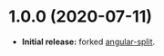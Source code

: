 <a name="1.0.0"></a>

# 1.0.0 (2020-07-11)

- **Initial release:** forked [angular-split](https://github.com/bertrandg/angular-split).
